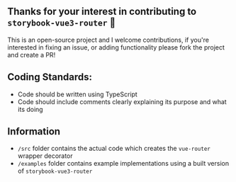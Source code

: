 ## Thanks for your interest in contributing to `storybook-vue3-router` 🙌

This is an open-source project and I welcome contributions, if you're interested in fixing an issue, or adding functionality please fork the project and create a PR!

## Coding Standards:
- Code should be written using TypeScript
- Code should include comments clearly explaining its purpose and what its doing

## Information
- `/src` folder contains the actual code which creates the `vue-router` wrapper decorator
- `/examples` folder contains example implementations using a built version of `storybook-vue3-router`
